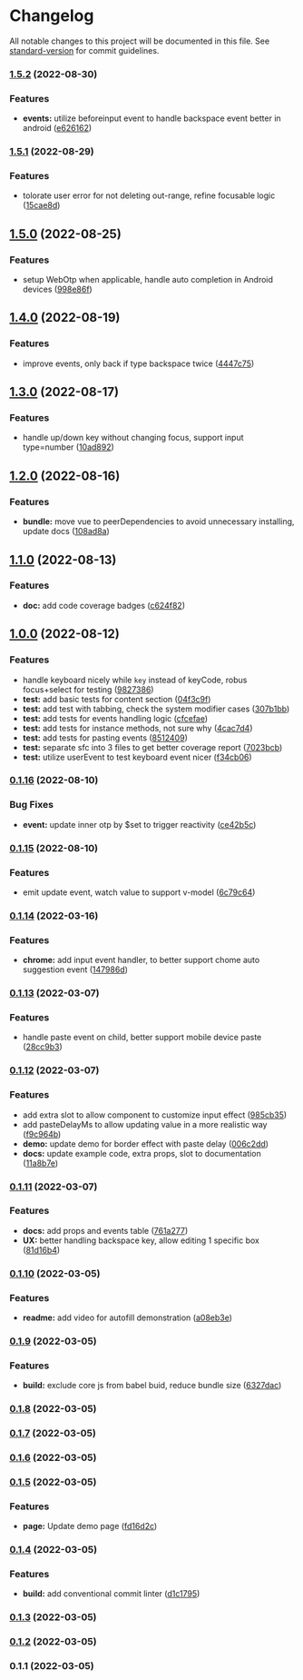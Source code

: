 # Changelog

All notable changes to this project will be documented in this file. See [standard-version](https://github.com/conventional-changelog/standard-version) for commit guidelines.

### [1.5.2](https://github.com/simpletrontdip/vue-simple-otp-input/compare/v1.5.1...v1.5.2) (2022-08-30)


### Features

* **events:** utilize beforeinput event to handle backspace event better in android ([e626162](https://github.com/simpletrontdip/vue-simple-otp-input/commit/e62616248868b26b4199f9bc260b9a521b176d48))

### [1.5.1](https://github.com/simpletrontdip/vue-simple-otp-input/compare/v1.5.0...v1.5.1) (2022-08-29)


### Features

* tolorate user error for not deleting out-range, refine focusable logic ([15cae8d](https://github.com/simpletrontdip/vue-simple-otp-input/commit/15cae8d8b88c59a42204a829e4504faa5fca0abc))

## [1.5.0](https://github.com/simpletrontdip/vue-simple-otp-input/compare/v1.4.0...v1.5.0) (2022-08-25)


### Features

* setup WebOtp when applicable, handle auto completion in Android devices ([998e86f](https://github.com/simpletrontdip/vue-simple-otp-input/commit/998e86f2f73aeee342d93dc0b052b832f94cc460))

## [1.4.0](https://github.com/simpletrontdip/vue-simple-otp-input/compare/v1.3.0...v1.4.0) (2022-08-19)


### Features

* improve events, only back if type backspace twice ([4447c75](https://github.com/simpletrontdip/vue-simple-otp-input/commit/4447c755ddd0a664035a0d3d596fb64f308f1e88))

## [1.3.0](https://github.com/simpletrontdip/vue-simple-otp-input/compare/v1.2.0...v1.3.0) (2022-08-17)


### Features

* handle up/down key without changing focus, support input type=number ([10ad892](https://github.com/simpletrontdip/vue-simple-otp-input/commit/10ad89210bdaf143a3fac27c701b5bb4e9a2f774))

## [1.2.0](https://github.com/simpletrontdip/vue-simple-otp-input/compare/v1.1.0...v1.2.0) (2022-08-16)


### Features

* **bundle:** move vue to peerDependencies to avoid unnecessary installing, update docs ([108ad8a](https://github.com/simpletrontdip/vue-simple-otp-input/commit/108ad8a5bfb0a1ee7b6ee9926f55afdabeb93db8))

## [1.1.0](https://github.com/simpletrontdip/vue-simple-otp-input/compare/v1.0.0...v1.1.0) (2022-08-13)


### Features

* **doc:** add code coverage badges ([c624f82](https://github.com/simpletrontdip/vue-simple-otp-input/commit/c624f8215a926c6679fea9874ea9fa0484b79268))

## [1.0.0](https://github.com/simpletrontdip/vue-simple-otp-input/compare/v0.1.16...v1.0.0) (2022-08-12)


### Features

* handle keyboard nicely while `key` instead of keyCode, robus focus+select for testing ([9827386](https://github.com/simpletrontdip/vue-simple-otp-input/commit/9827386fb07c83edebf363c653ae082b6b7256b7))
* **test:** add basic tests for content section ([04f3c9f](https://github.com/simpletrontdip/vue-simple-otp-input/commit/04f3c9f0cca8162c20b92082e609196933da1336))
* **test:** add test with tabbing, check the system modifier cases ([307b1bb](https://github.com/simpletrontdip/vue-simple-otp-input/commit/307b1bbd5668d726f0d51d8b47aa434d258f39f3))
* **test:** add tests for events handling logic ([cfcefae](https://github.com/simpletrontdip/vue-simple-otp-input/commit/cfcefaef0eace6c72b3fe2d99cc2a65e6b47be81))
* **test:** add tests for instance methods, not sure why ([4cac7d4](https://github.com/simpletrontdip/vue-simple-otp-input/commit/4cac7d48c84e6a752164d85ee6a4b5ba555c8614))
* **test:** add tests for pasting events ([8512409](https://github.com/simpletrontdip/vue-simple-otp-input/commit/8512409dcf6bf496c474ef5ec0294332c555242a))
* **test:** separate sfc into 3 files to get better coverage report ([7023bcb](https://github.com/simpletrontdip/vue-simple-otp-input/commit/7023bcbd7235c177d8f139f156c48014c165d0f8))
* **test:** utilize userEvent to test keyboard event nicer ([f34cb06](https://github.com/simpletrontdip/vue-simple-otp-input/commit/f34cb06266aff06d0799398392e3fac59887ea82))

### [0.1.16](https://github.com/simpletrontdip/vue-simple-otp-input/compare/v0.1.15...v0.1.16) (2022-08-10)


### Bug Fixes

* **event:** update inner otp by $set to trigger reactivity ([ce42b5c](https://github.com/simpletrontdip/vue-simple-otp-input/commit/ce42b5c5e2a73e3587a2eeefe771c2ea3c91ee77))

### [0.1.15](https://github.com/simpletrontdip/vue-simple-otp-input/compare/v0.1.14...v0.1.15) (2022-08-10)


### Features

* emit update event, watch value to support v-model ([6c79c64](https://github.com/simpletrontdip/vue-simple-otp-input/commit/6c79c64601a29eb5919a3a08714f63f9b09b14fe))

### [0.1.14](https://github.com/simpletrontdip/vue-simple-otp-input/compare/v0.1.13...v0.1.14) (2022-03-16)


### Features

* **chrome:** add input event handler, to better support chome auto suggestion event ([147986d](https://github.com/simpletrontdip/vue-simple-otp-input/commit/147986d97624ae309dba13de20b8d2144ed52f94))

### [0.1.13](https://github.com/simpletrontdip/vue-simple-otp-input/compare/v0.1.12...v0.1.13) (2022-03-07)


### Features

* handle paste event on child, better support mobile device paste ([28cc9b3](https://github.com/simpletrontdip/vue-simple-otp-input/commit/28cc9b325de4a4f1397422ca07ef3cb4fbee9eb4))

### [0.1.12](https://github.com/simpletrontdip/vue-simple-otp-input/compare/v0.1.11...v0.1.12) (2022-03-07)


### Features

* add extra slot to allow component to customize input effect ([985cb35](https://github.com/simpletrontdip/vue-simple-otp-input/commit/985cb35ea9d1fa66342086489ead3ca20ddfee31))
* add pasteDelayMs to allow updating value in a more realistic way ([f9c964b](https://github.com/simpletrontdip/vue-simple-otp-input/commit/f9c964b036517da13185a5377c559200efe8d527))
* **demo:** update demo for border effect with paste delay ([006c2dd](https://github.com/simpletrontdip/vue-simple-otp-input/commit/006c2dd674da63eb5cee436bef2f8f585ab52f12))
* **docs:** update example code, extra props, slot to documentation ([11a8b7e](https://github.com/simpletrontdip/vue-simple-otp-input/commit/11a8b7eb90c3ca69a6c07cc63c8bd369c955d648))

### [0.1.11](https://github.com/simpletrontdip/vue-simple-otp-input/compare/v0.1.10...v0.1.11) (2022-03-07)


### Features

* **docs:** add props and events table ([761a277](https://github.com/simpletrontdip/vue-simple-otp-input/commit/761a277dab92d4f941dc3f743b415fc1ddbea016))
* **UX:** better handling backspace key, allow editing 1 specific box ([81d16b4](https://github.com/simpletrontdip/vue-simple-otp-input/commit/81d16b4d9d92194dcce9f56755477474beaec9b7))

### [0.1.10](https://github.com/simpletrontdip/vue-simple-otp-input/compare/v0.1.9...v0.1.10) (2022-03-05)


### Features

* **readme:** add video for autofill demonstration ([a08eb3e](https://github.com/simpletrontdip/vue-simple-otp-input/commit/a08eb3ef1ff8fe1bb9833a3e1b300cf401048c92))

### [0.1.9](https://github.com/simpletrontdip/vue-simple-otp-input/compare/v0.1.8...v0.1.9) (2022-03-05)


### Features

* **build:** exclude core js from babel buid, reduce bundle size ([6327dac](https://github.com/simpletrontdip/vue-simple-otp-input/commit/6327dac069466e0d0d2c3a2f8a521d3de4401385))

### [0.1.8](https://github.com/simpletrontdip/vue-simple-otp-input/compare/v0.1.7...v0.1.8) (2022-03-05)

### [0.1.7](https://github.com/simpletrontdip/vue-simple-otp-input/compare/v0.1.6...v0.1.7) (2022-03-05)

### [0.1.6](https://github.com/simpletrontdip/vue-simple-otp-input/compare/v0.1.5...v0.1.6) (2022-03-05)

### [0.1.5](https://github.com/simpletrontdip/vue-simple-otp-input/compare/v0.1.4...v0.1.5) (2022-03-05)


### Features

* **page:** Update demo page ([fd16d2c](https://github.com/simpletrontdip/vue-simple-otp-input/commit/fd16d2cb123706d18466fc8313188d8611fef7ce))

### [0.1.4](https://github.com/simpletrontdip/vue-simple-otp-input/compare/v0.1.3...v0.1.4) (2022-03-05)


### Features

* **build:** add conventional commit linter ([d1c1795](https://github.com/simpletrontdip/vue-simple-otp-input/commit/d1c17956d429f266bdb780fe59af9583b0ef1ce1))

### [0.1.3](https://github.com/simpletrontdip/vue-simple-otp-input/compare/v0.1.2...v0.1.3) (2022-03-05)

### [0.1.2](https://github.com/simpletrontdip/vue-simple-otp-input/compare/v0.1.1...v0.1.2) (2022-03-05)

### 0.1.1 (2022-03-05)

